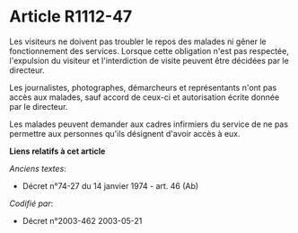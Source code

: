 # Article R1112-47

Les visiteurs ne doivent pas troubler le repos des malades ni gêner le fonctionnement des services. Lorsque cette obligation
n'est pas respectée, l'expulsion du visiteur et l'interdiction de visite peuvent être décidées par le directeur.

Les journalistes, photographes, démarcheurs et représentants n'ont pas accès aux malades, sauf accord de ceux-ci et
autorisation écrite donnée par le directeur.

Les malades peuvent demander aux cadres infirmiers du service de ne pas permettre aux personnes qu'ils désignent d'avoir
accès à eux.

**Liens relatifs à cet article**

_Anciens textes_:

  - Décret n°74-27 du 14 janvier 1974 - art. 46 (Ab)

_Codifié par_:

  - Décret n°2003-462 2003-05-21
